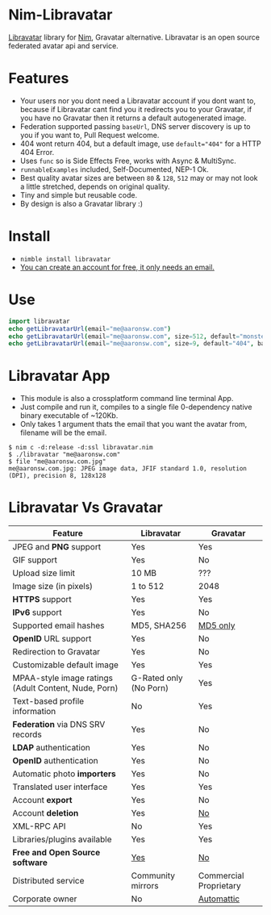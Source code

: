 # Nim-Libravatar

[Libravatar](https://www.libravatar.org) library for [Nim](https://nim-lang.org/learn.html), Gravatar alternative. Libravatar is an open source federated avatar api and service.


# Features

- Your users nor you dont need a Libravatar account if you dont want to, because if Libravatar cant find you it redirects you to your Gravatar, if you have no Gravatar then it returns a default autogenerated image.
- Federation supported passing `baseUrl`, DNS server discovery is up to you if you want to, Pull Request welcome.
- 404 wont return 404, but a default image, use `default="404"` for a HTTP 404 Error.
- Uses `func` so is Side Effects Free, works with Async & MultiSync.
- `runnableExamples` included, Self-Documented, NEP-1 Ok.
- Best quality avatar sizes are between `80` & `128`, `512` may or may not look a little stretched, depends on original quality.
- Tiny and simple but reusable code.
- By design is also a Gravatar library :)


# Install

- `nimble install libravatar`
- [You can create an account for free, it only needs an email.](https://www.libravatar.org/accounts/new/)


# Use

```nim
import libravatar
echo getLibravatarUrl(email="me@aaronsw.com")
echo getLibravatarUrl(email="me@aaronsw.com", size=512, default="monsterid")
echo getLibravatarUrl(email="me@aaronsw.com", size=9, default="404", baseUrl="https://MyCustomFederatedServer.org/avatar/")
```


# Libravatar App

- This module is also a crossplatform command line terminal App.
- Just compile and run it, compiles to a single file 0-dependency native binary executable of ~120Kb.
- Only takes 1 argument thats the email that you want the avatar from, filename will be the email.

```
$ nim c -d:release -d:ssl libravatar.nim
$ ./libravatar "me@aaronsw.com"
$ file "me@aaronsw.com.jpg"
me@aaronsw.com.jpg: JPEG image data, JFIF standard 1.0, resolution (DPI), precision 8, 128x128
```


# Libravatar Vs Gravatar

<table class="border">
    <thead>
        <tr>
            <th>Feature</th>
            <th>Libravatar</th>
            <th>Gravatar</th>
        </tr>
    </thead>
    <tbody>
        <tr>
            <td>JPEG and <strong>PNG</strong> support</td>
            <td> Yes</td>
            <td> Yes</td>
        </tr>
        <tr>
            <td>GIF support</td>
            <td> Yes</td>
            <td> No</td>
        </tr>
        <tr>
            <td>Upload size limit</td>
            <td> 10 MB</td>
            <td> ???</td>
        </tr>
        <tr>
            <td>Image size (in pixels)</td>
            <td> 1 to 512</td>
            <td> 2048</td>
        </tr>
        <tr>
            <td><strong>HTTPS</strong> support</td>
            <td> Yes</td>
            <td> Yes</td>
        </tr>
        <tr>
            <td><strong>IPv6</strong> support</td>
            <td> Yes</td>
            <td> No</td>
        </tr>
        <tr>
            <td>Supported email hashes</td>
            <td> MD5, SHA256</td>
            <td> <a href="http://en.gravatar.com/site/faq/#answer-2-1">MD5 only</a></td>
        </tr>
        <tr>
            <td><strong>OpenID</strong> URL support</td>
            <td> Yes</td>
            <td> No</td>
        </tr>
        <tr>
            <td>Redirection to Gravatar</td>
            <td> Yes</td>
            <td> No</td>
        </tr>
        <tr>
            <td>Customizable default image</td>
            <td> Yes</td>
            <td> Yes</td>
        </tr>
        <tr>
            <td>MPAA-style image ratings (Adult Content, Nude, Porn)</td>
            <td> G-Rated only (No Porn)</td>
            <td> Yes</td>
        </tr>
        <tr>
            <td>Text-based profile information</td>
            <td> No</td>
            <td> Yes</td>
        </tr>
        <tr>
            <td><strong>Federation</strong> via DNS SRV records</td>
            <td> Yes</td>
            <td> No</td>
        </tr>
        <tr>
            <td><strong>LDAP</strong> authentication</td>
            <td> Yes</td>
            <td> No</td>
        </tr>
        <tr>
            <td><strong>OpenID</strong> authentication</td>
            <td> Yes</td>
            <td> No</td>
        </tr>
        <tr>
            <td>Automatic photo <strong>importers</strong></td>
            <td> Yes</td>
            <td> No</td>
        </tr>
        <tr>
            <td>Translated user interface</td>
            <td> Yes</td>
            <td> Yes</td>
        </tr>
        <tr>
            <td>Account <strong>export</strong></td>
            <td> Yes</td>
            <td> No</td>
        </tr>
        <tr>
            <td>Account <strong>deletion</strong></td>
            <td> Yes</td>
            <td> <a href="http://en.gravatar.com/site/faq/#answer-1-7">No</a></td>
        </tr>
        <tr>
            <td>XML-RPC API</td>
            <td> No</td>
            <td> Yes</td>
        </tr>
        <tr>
            <td>Libraries/plugins available</td>
            <td> Yes</td>
            <td> Yes</td>
        </tr>
        <tr>
            <td><strong>Free and Open Source software</strong></td>
            <td> <a href="http://www.gnu.org/licenses/agpl.html">Yes</a></td>
            <td> <a href="http://blog.gravatar.com/2010/05/31/gravatar-localization/#comment-8749">No</a></td>
        </tr>
        <tr>
            <td>Distributed service</td>
            <td> Community mirrors</td>
            <td> Commercial Proprietary</td>
        </tr>
        <tr>
            <td>Corporate owner</td>
            <td> No</td>
            <td> <a href="http://automattic.com/">Automattic</a></td>
        </tr>
    </tbody>
</table>
